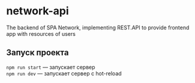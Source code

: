# network-api

The backend of SPA Network, implementing REST.API to provide frontend app with resources of users

## Запуск проекта

`npm run start` — запускает сервер   
`npm run dev` — запускает сервер с hot-reload



